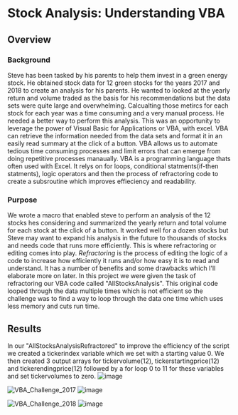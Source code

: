 # Stock Analysis: Understanding VBA 
## Overview

### Background

Steve has been tasked by his parents to help them invest in a green energy stock. He obtained stock data for 12 green stocks for the years 2017 and 2018 to create an analysis for his parents. He wanted to looked at the yearly return and volume traded as the basis for his recommendations but the data sets were quite large and overwhelming. Calcualting those metircs for each stock for each year was a time consuming and a very manual process. He needed a better way to perform this analysis. This was an opportunity to leverage the power of Visual Basic for Applications or VBA, with excel.  VBA can retrieve the information needed from the data sets and format it in an easily read summary at the click of a button. VBA allows us to automate tedious time consuming processes and limit errors that can emerge from doing repetitive processes manaually. VBA is a programming language thats often used with Excel. It relys on for loops, conditional statments(if-then statments), logic operators and then the process of refractoring code to create a subsroutine which improves effieciency and readability.

### Purpose

We wrote a macro that enabled steve to perform an analysis of the 12 stocks hes considering and summarized the yearly return and total volume for each stock at the click of a button. It worked well for a dozen stocks but Steve may want to expand his analysis in the future to thousands of stocks and needs code that runs more efficiently. This is where refractoring or editing comes into play. *Refractoring* is the process of editing the logic of a code to increase how efficiently it runs and/or how easy it is to read and understand. It has a number of benefits and some drawbacks which I'll elaborate more on later. In this project we were given the task of refractoring our VBA code called "AllStocksAnalysis". This original code looped through the data multiple times which is not efficient so the challenge was to find a way to loop through the data one time which uses less memory and cuts run time. 


## Results

In our "AllStocksAnalysisRefractored" to improve the efficiency of the script we created a tickerindex variable which we set with a starting value 0.  We then created 3 output arrays for tickervolume(12), tickerstartingprice(12) and tickerendingprice(12) followed by a for loop 0 to 11 for these variables and set tickervolumes to zero.
![image](https://user-images.githubusercontent.com/107006216/176061968-31cc727e-5bb9-4f67-bfa7-4bd3c856333d.png)


 

![VBA_Challenge_2017](https://user-images.githubusercontent.com/107006216/176060950-f583fced-4358-45e0-b94f-1eab92dd1a1c.png)
![image](https://user-images.githubusercontent.com/107006216/176061051-60bc4109-3077-4748-9af5-b6f4f704a4da.png)


![VBA_Challenge_2018](https://user-images.githubusercontent.com/107006216/176060958-25bdadc2-499f-4179-a7dc-0a412e7b6a84.png)
![image](https://user-images.githubusercontent.com/107006216/176061004-796c3d9e-d267-4e20-9fb6-15a3cb532d3c.png)
